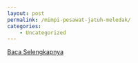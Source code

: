 ```yaml
---
layout: post
permalink: /mimpi-pesawat-jatuh-meledak/
categories:
    - Uncategorized
---
```


[Baca Selengkapnya](/01)